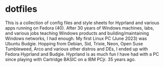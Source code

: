 # dotfiles
This is a collection of config files and style sheets for Hyprland and various apps running on Fedora (40).
After 30 years of Windows machines, labs, and various jobs teaching Windows products and building/maintaining
Windows networks, I had enough.  My first Linux PC (June 2023) was Ubuntu Budgie. Hopping from Debian, Sid,
Trixie, Neon, Open Suse Tumbleweed, Arco and various other distros and DEs, I ended up with Fedora Hyprland
and Budgie. Hyprland is as much fun I have had with a PC since playing with Cartridge BASIC on a IBM PCjr.
35 years ago.
